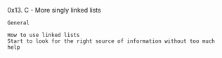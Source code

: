 0x13. C - More singly linked lists  
  
    
    General

    How to use linked lists
    Start to look for the right source of information without too much help

